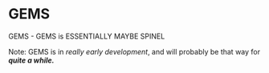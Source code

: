 # GEMS
GEMS - GEMS is ESSENTIALLY MAYBE SPINEL

Note: GEMS is in *really early development*, and will probably be that way for ***quite a while.***
